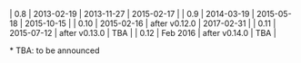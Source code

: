 | 0.8  | 2013-02-19 | 2013-11-27     | 2015-02-17 |
| 0.9  | 2014-03-19 | 2015-05-18     | 2015-10-15 |
| 0.10 | 2015-02-16 | after v0.12.0  | 2017-02-31 |
| 0.11 | 2015-07-12 | after v0.13.0  | TBA        |
| 0.12 | Feb 2016   | after v0.14.0  | TBA        |

\* TBA: to be announced
